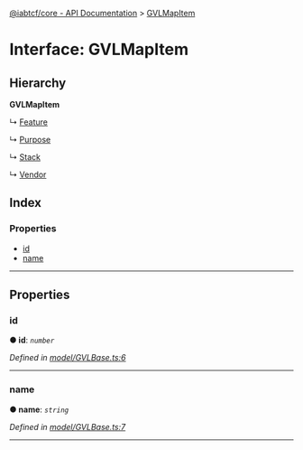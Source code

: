 [@iabtcf/core - API Documentation](../README.md) > [GVLMapItem](../interfaces/gvlmapitem.md)

# Interface: GVLMapItem

## Hierarchy

**GVLMapItem**

↳  [Feature](feature.md)

↳  [Purpose](purpose.md)

↳  [Stack](stack.md)

↳  [Vendor](vendor.md)

## Index

### Properties

* [id](gvlmapitem.md#id)
* [name](gvlmapitem.md#name)

---

## Properties

<a id="id"></a>

###  id

**● id**: *`number`*

*Defined in [model/GVLBase.ts:6](https://github.com/chrispaterson/iabtcf-es/blob/293af9e/modules/core/src/model/GVLBase.ts#L6)*

___
<a id="name"></a>

###  name

**● name**: *`string`*

*Defined in [model/GVLBase.ts:7](https://github.com/chrispaterson/iabtcf-es/blob/293af9e/modules/core/src/model/GVLBase.ts#L7)*

___

